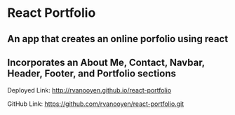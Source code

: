 # React Portfolio

## An app that creates an online porfolio using react

## Incorporates an About Me, Contact, Navbar, Header, Footer, and Portfolio sections

Deployed Link:
http://rvanooyen.github.io/react-portfolio

GitHub Link:
https://github.com/rvanooyen/react-portfolio.git
